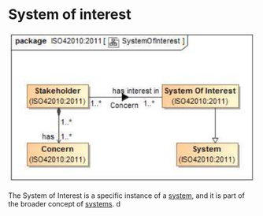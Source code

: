 # System of interest

![Systems of interests](../Resources/SystemOfInterest.png)

The System of Interest is a specific instance of a [system](System.md), and it is part of the broader concept of [systems](System.md).
d